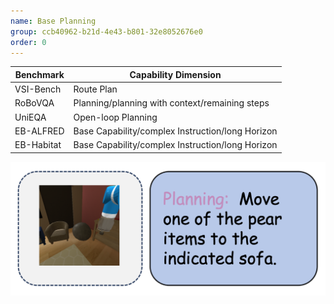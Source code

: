 ```yaml
---
name: Base Planning
group: ccb40962-b21d-4e43-b801-32e8052676e0
order: 0
---
```


<div class="row">
<div class="col-8">

| **Benchmark** | **Capability Dimension**                         |
| ------------- | ------------------------------------------------ |
| VSI-Bench     | Route Plan                                       |
| RoBoVQA       | Planning/planning with context/remaining steps   |
| UniEQA        | Open-loop Planning                               |
| EB-ALFRED     | Base Capability/complex Instruction/long Horizon |
| EB-Habitat    | Base Capability/complex Instruction/long Horizon |

</div>

<div class="col-4">

![alt text](basicplanning.png)

</div>

</div>
